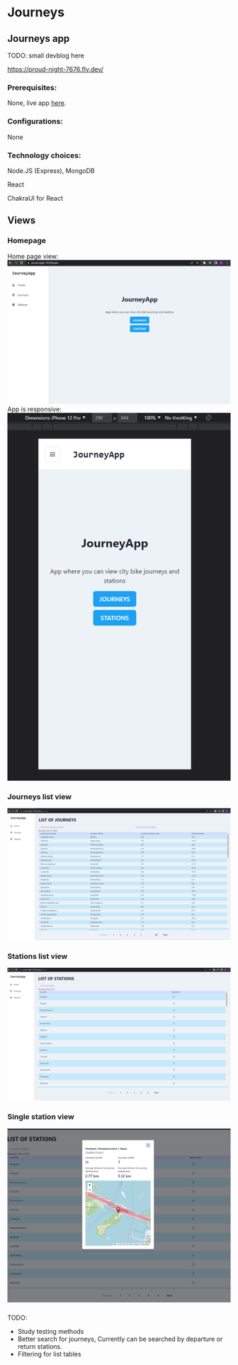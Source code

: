 # Journeys

## Journeys app

TODO: small devblog here




https://proud-night-7676.fly.dev/

### Prerequisites: 
None, live app [here](https://proud-night-7676.fly.dev/).

### Configurations:
None

### Technology choices:
Node.JS (Express), MongoDB

React

ChakraUI for React

###

## Views
### Homepage
Home page view:
<br/>
<img src="/img/home.PNG"/>
<br/>
App is responsive:
<br/>
<img src="/img/home_m.PNG"/>

### Journeys list view
<img src="/img/Journeyview.PNG"/>

### Stations list view
<img src="/img/stationview.PNG"/>

### Single station view
<img src="/img/singlestation.PNG"/>

###
TODO:
   - Study testing methods
   - Better search for journeys, Currently can be searched by departure or return stations.
   - Filtering for list tables
